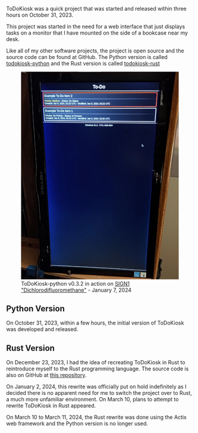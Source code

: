 ToDoKiosk was a quick project that was started and released within three hours on October 31, 2023.

This project was started in the need for a web interface that just displays tasks on a monitor that I have mounted on the side of a bookcase near my desk.

Like all of my other software projects, the project is open source and the source code can be found at GitHub. The Python version is called [todokiosk-python](https://github.com/ctcl-bregis/todokiosk-python) and the Rust version is called [todokiosk-rust](https://github.com/ctcl-bregis/todokiosk-rust)

<figure>
    <img src="/static/projects/todokiosk/todokiosk_jan72024.webp">
    <figcaption>ToDoKiosk-python v0.3.2 in action on <a href="../pc_r12/">SIGN1 "Dichlorodifluoromethane"</a> - January 7, 2024</figcaption>
</figure>

## Python Version
On October 31, 2023, within a few hours, the initial version of ToDoKiosk was developed and released. 

## Rust Version
On December 23, 2023, I had the idea of recreating ToDoKiosk in Rust to reintroduce myself to the Rust programming language. The source code is also on GitHub at [this repository](https://github.com/ctcl-bregis/todokiosk-rust).

On January 2, 2024, this rewrite was officially put on hold indefinitely as I decided there is no apparent need for me to switch the project over to Rust, a much more unfamiliar environment. On March 10, plans to attempt to rewrite ToDoKiosk in Rust appeared.

On March 10 to March 11, 2024, the Rust rewrite was done using the Actix web framework and the Python version is no longer used.
